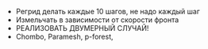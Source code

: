 - Регрид делать каждые 10 шагов, не надо каждый шаг
- Измельчать в зависимости от скорости фронта
- РЕАЛИЗОВАТЬ ДВУМЕРНЫЙ СЛУЧАЙ!
- Chombo, Paramesh, p-forest, 